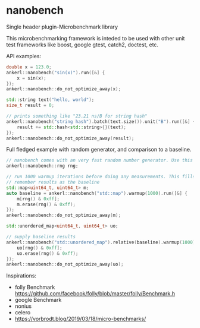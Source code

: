 # nanobench
Single header plugin-Microbenchmark library

This microbenchmarking framework is inteded to be used with other unit test frameworks like boost, google gtest, catch2, doctest, etc.

API examples:


```cpp
double x = 123.0;
ankerl::nanobench("sin(x)").run([&] {
    x = sin(x);
});
ankerl::nanobench::do_not_optimize_away(x);
```

```cpp
std::string text("hello, world");
size_t result = 0;

// prints something like "23.21 ns/B for string hash"
ankerl::nanobench("string hash").batch(text.size()).unit("B").run([&] {
    result += std::hash<std::string>{}(text);
});
ankerl::nanobench::do_not_optimize_away(result);
```

Full fledged example with random generator, and comparison to a baseline.

```cpp
// nanobench comes with an very fast random number generator. Use this in the benchmark.
ankerl::nanobench::rng rng;

// run 1000 warmup iterations before doing any measurements. This fills the map so it's size is stable.
// remember results as the baseline
std::map<uint64_t, uint64_t> m;
auto baseline = ankerl::nanobench("std::map").warmup(1000).run([&] {
    m[rng() & 0xff];
    m.erase(rng() & 0xff);
});
ankerl::nanobench::do_not_optimize_away(m);

std::unordered_map<uint64_t, uint64_t> uo;

// supply baseline results
ankerl::nanobench("std::unordered_map").relative(baseline).warmup(1000).run([&] {
    uo[rng() & 0xff];
    uo.erase(rng() & 0xff);
});
ankerl::nanobench::do_not_optimize_away(uo);
```    


Inspirations:
* folly Benchmark https://github.com/facebook/folly/blob/master/folly/Benchmark.h
* google Benchmark
* nonius
* celero
* https://vorbrodt.blog/2019/03/18/micro-benchmarks/
